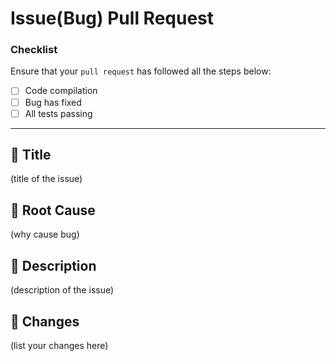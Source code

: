 # **Issue(Bug) Pull Request**

### **Checklist**

Ensure that your `pull request` has followed all the steps below:

- [ ] Code compilation
- [ ] Bug has fixed
- [ ] All tests passing

---

## 🚀 **Title**

(title of the issue)

## 🚀 **Root Cause**

(why cause bug)

## 🚀 **Description**

(description of the issue)

## 🚀 **Changes**

(list your changes here)
